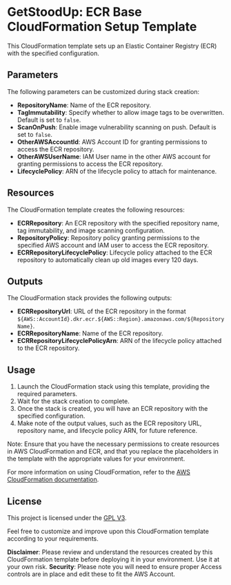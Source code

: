 # GetStoodUp: ECR Base CloudFormation Setup Template

This CloudFormation template sets up an Elastic Container Registry (ECR) with the specified configuration.

## Parameters

The following parameters can be customized during stack creation:

- **RepositoryName**: Name of the ECR repository.
- **TagImmutability**: Specify whether to allow image tags to be overwritten. Default is set to `false`.
- **ScanOnPush**: Enable image vulnerability scanning on push. Default is set to `false`.
- **OtherAWSAccountId**: AWS Account ID for granting permissions to access the ECR repository.
- **OtherAWSUserName**: IAM User name in the other AWS account for granting permissions to access the ECR repository.
- **LifecyclePolicy**: ARN of the lifecycle policy to attach for maintenance.

## Resources

The CloudFormation template creates the following resources:

- **ECRRepository**: An ECR repository with the specified repository name, tag immutability, and image scanning configuration.
- **RepositoryPolicy**: Repository policy granting permissions to the specified AWS account and IAM user to access the ECR repository.
- **ECRRepositoryLifecyclePolicy**: Lifecycle policy attached to the ECR repository to automatically clean up old images every 120 days.

## Outputs

The CloudFormation stack provides the following outputs:

- **ECRRepositoryUrl**: URL of the ECR repository in the format `${AWS::AccountId}.dkr.ecr.${AWS::Region}.amazonaws.com/${RepositoryName}`.
- **ECRRepositoryName**: Name of the ECR repository.
- **ECRRepositoryLifecyclePolicyArn**: ARN of the lifecycle policy attached to the ECR repository.

## Usage

1. Launch the CloudFormation stack using this template, providing the required parameters.
2. Wait for the stack creation to complete.
3. Once the stack is created, you will have an ECR repository with the specified configuration.
4. Make note of the output values, such as the ECR repository URL, repository name, and lifecycle policy ARN, for future reference.

Note: Ensure that you have the necessary permissions to create resources in AWS CloudFormation and ECR, and that you replace the placeholders in the template with the appropriate values for your environment.

For more information on using CloudFormation, refer to the [AWS CloudFormation documentation](https://docs.aws.amazon.com/cloudformation).

## License

This project is licensed under the [GPL V3](LICENSE).

Feel free to customize and improve upon this CloudFormation template according to your requirements.

**Disclaimer**: Please review and understand the resources created by this CloudFormation template before deploying it in your environment. Use it at your own risk.
**Security**: Please note you will need to ensure proper Access controls are in place and edit these to fit the AWS Account.

